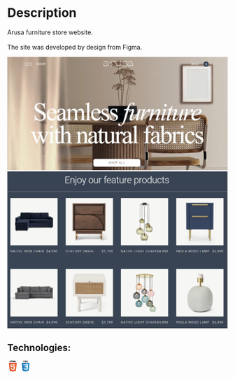# Description

Arusa furniture store website.<br><br>
The site was developed by design from Figma.


<img width="700" alt="Снимок экрана приложения Posts" src="https://github.com/IrinaParamonova7980/Arusa/blob/main/arusa1.png">
<img width="700" alt="Снимок экрана приложения Posts" src="https://github.com/IrinaParamonova7980/Arusa/blob/main/arusa2.png">

## Technologies:
<code><img height="25" src="https://raw.githubusercontent.com/github/explore/80688e429a7d4ef2fca1e82350fe8e3517d3494d/topics/html/html.png"></code>
<code><img height="25" src="https://raw.githubusercontent.com/github/explore/80688e429a7d4ef2fca1e82350fe8e3517d3494d/topics/css/css.png"></code>

